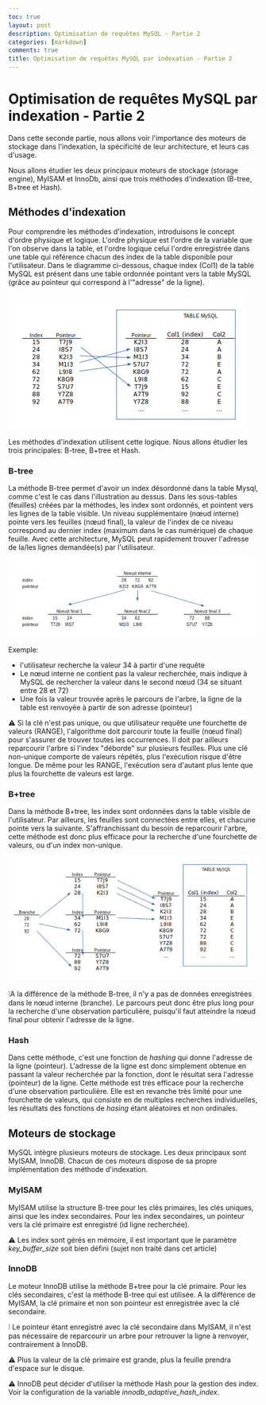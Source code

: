 ```yaml
---
toc: true
layout: post
description: Optimisation de requêtes MySQL - Partie 2
categories: [markdown]
comments: true
title: Optimisation de requêtes MySQL par indexation - Partie 2
---
```


# Optimisation de requêtes MySQL par indexation - Partie 2

Dans cette seconde partie, nous allons voir l'importance des moteurs de stockage dans l'indexation, la spécificité de leur architecture, et leurs cas d'usage.

Nous allons étudier les deux principaux moteurs de stockage (storage engine), MyISAM et InnoDb, ainsi que trois méthodes d'indexation (B-tree, B+tree et Hash).

## Méthodes d'indexation

Pour comprendre les méthodes d'indexation, introduisons le concept d'ordre physique et logique.
L'ordre physique est l'ordre de la variable que l'on observe dans la table, et l'ordre logique celui l'ordre enregistrée dans une table qui référence chacun des index de la table disponible pour l'utilisateur.
Dans le diagramme ci-dessous, chaque index (Col1) de la table MySQL est présent dans une table ordonnée pointant vers la table MySQL (grâce au pointeur qui correspond à l'"adresse" de la ligne). 

![physque_vs_logique](../images/physque_vs_logique.png)

Les méthodes d'indexation utilisent cette logique. Nous allons étudier les trois principales: B-tree, B+tree et Hash.

### B-tree

La méthode B-tree permet d'avoir un index désordonné dans la table Mysql, comme c'est le cas dans l'illustration au dessus.
Dans les sous-tables (feuilles) créées par la méthodes, les index sont ordonnés, et pointent vers les lignes de la table visible. Un niveau supplémentaire (nœud interne) pointe vers les feuilles (nœud final), la valeur de l'index de ce niveau correspond au dernier index (maximum dans le cas numérique) de chaque feuille.
Avec cette architecture, MySQL peut rapidement trouver l'adresse de la/les lignes demandée(s) par l'utilisateur. 

![](../images/btree_diag.png)

Exemple:

- l'utilisateur recherche la valeur 34 à partir d'une requête
- Le nœud interne ne contient pas la valeur recherchée, mais indique à MySQL de rechercher la valeur dans le second nœud (34 se situant entre 28 et 72)
- Une fois la valeur trouvée après le parcours de l'arbre, la ligne de la table est renvoyée à partir de son adresse (pointeur)

:warning: Si la clé n'est pas unique, ou que utilisateur requête une fourchette de valeurs (RANGE), l'algorithme doit parcourir toute la feuille (nœud final) pour s'assurer de trouver toutes les occurrences. Il doit par ailleurs reparcourir l'arbre si l'index "déborde" sur plusieurs feuilles. Plus une clé non-unique comporte de valeurs répétés, plus l'exécution risque d'être longue. De même pour les RANGE, l'exécution sera d'autant plus lente que plus la fourchette de valeurs est large.

### B+tree

Dans la méthode B+tree, les index sont ordonnées dans la table visible de l'utilisateur. Par ailleurs, les feuilles sont connectées entre elles, et chacune pointe vers la suivante. S'affranchissant du besoin de reparcourir l'arbre, cette méthode est donc plus efficace pour la recherche d'une fourchette de valeurs, ou d'un index non-unique.

![bptree_diag](../images/bptree_diag.png)

:grey_exclamation:A la différence de la méthode B-tree, il n'y a pas de données enregistrées dans le nœud interne (branche). Le parcours peut donc être plus long pour la recherche d'une observation particulière, puisqu'il faut atteindre la nœud final pour obtenir l'adresse de la ligne.

### Hash

Dans cette méthode, c'est une fonction de *hashing* qui donne l'adresse de la ligne (pointeur).
L'adresse de la ligne est donc simplement obtenue en passant la valeur recherchée par la fonction, dont le résultat sera l'adresse (pointeur) de la ligne.
Cette méthode est très efficace pour la recherche d'une observation particulière. 
Elle est en revanche très limité pour une fourchette de valeurs, qui consiste en de multiples recherches individuelles, les résultats des fonctions de *hasing* étant aléatoires et non ordinales.

## Moteurs de stockage

MySQL intègre plusieurs moteurs de stockage. Les deux principaux sont MyISAM, InnoDB. Chacun de ces moteurs dispose de sa propre implémentation des méthode d'indexation.

### MyISAM

MyISAM utilise la structure B-tree pour les clés primaires, les clés uniques, ainsi que les index secondaires.
Pour les index secondaires, un pointeur vers la clé primaire est enregistré (id ligne recherchée).

:warning: Les index sont gérés en mémoire, il est important que le paramètre *key_buffer_size* soit bien défini (sujet non traité dans cet article)

### InnoDB

Le moteur InnoDB utilise la méthode B+tree pour la clé primaire.
Pour les clés secondaires, c'est la méthode B-tree qui est utilisée. A la différence de MyISAM, la clé primaire et non son pointeur est enregistrée avec la clé secondaire.

:grey_exclamation: Le pointeur étant enregistré avec la clé secondaire dans MyISAM, il n'est pas nécessaire de reparcourir un arbre pour retrouver la ligne à renvoyer, contrairement à InnoDB.

:warning: Plus la valeur de la clé primaire est grande, plus la feuille prendra d'espace sur le disque.

:warning: InnoDB peut décider d'utiliser la méthode Hash pour la gestion des index. Voir la configuration de la variable *innodb_adaptive_hash_index*.
